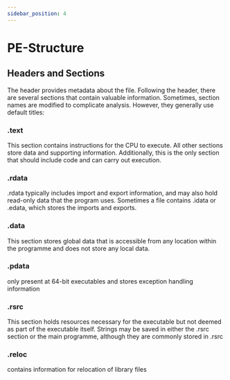 ```yaml
---
sidebar_position: 4
---
```


# PE-Structure

## Headers and Sections

The header provides metadata about the file.
Following the header, there are several sections that contain valuable information.
Sometimes, section names are modified to complicate analysis.
However, they generally use default titles:

### .text

This section contains instructions for the CPU to execute.
All other sections store data and supporting information. Additionally, this is the only section that should include code and can carry out execution.

### .rdata

.rdata typically includes import and export information, and may also hold read-only data that the program uses.
Sometimes a file contains .idata or .edata, which stores the imports and exports.

### .data

This section stores global data that is accessible from any location within the programme and does not store any local data.

### .pdata

only present at 64-bit executables and stores exception handling information

### .rsrc

This section holds resources necessary for the executable but not deemed as part of the executable itself.
Strings may be saved in either the .rsrc section or the main programme, although they are commonly stored in .rsrc

### .reloc

contains information for relocation of library files
